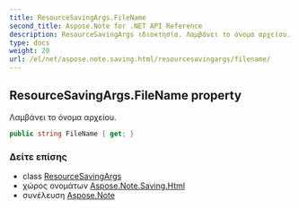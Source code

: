 ```yaml
---
title: ResourceSavingArgs.FileName
second_title: Aspose.Note for .NET API Reference
description: ResourceSavingArgs ιδιοκτησία. Λαμβάνει το όνομα αρχείου.
type: docs
weight: 20
url: /el/net/aspose.note.saving.html/resourcesavingargs/filename/
---
```

## ResourceSavingArgs.FileName property

Λαμβάνει το όνομα αρχείου.

```csharp
public string FileName { get; }
```

### Δείτε επίσης

* class [ResourceSavingArgs](../)
* χώρος ονομάτων [Aspose.Note.Saving.Html](../../resourcesavingargs/)
* συνέλευση [Aspose.Note](../../../)


